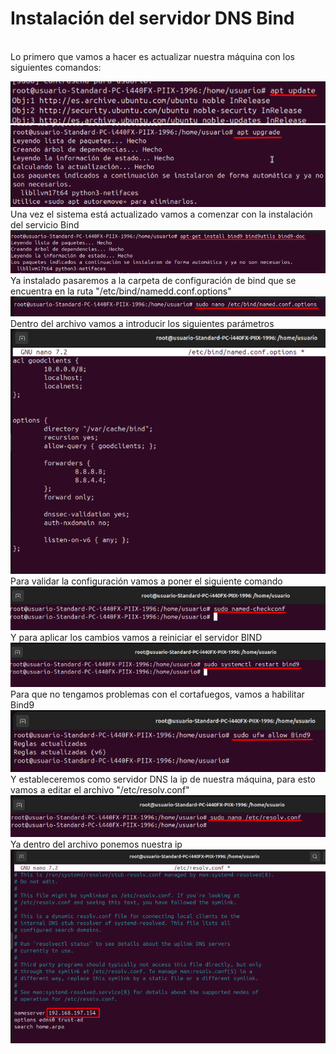 # Instalación del servidor DNS Bind
<br>
Lo primero que vamos a hacer es actualizar nuestra máquina con los siguientes comandos:
<br>

![Texto alternativo](imagenes2/Screenshot_1.png)
<br>
![Texto alternativo](imagenes2/Screenshot_2.png)
<br>
Una vez el sistema está actualizado vamos a comenzar con la instalación del servicio Bind
<br>
![Texto alternativo](imagenes2/Screenshot_3.png)
<br>
Ya instalado pasaremos a la carpeta de configuración de bind que se encuentra en la ruta "/etc/bind/namedd.conf.options"
<br>
![Texto alternativo](imagenes2/Screenshot_4.png)
<br>
Dentro del archivo vamos a introducir los siguientes parámetros
<br>
![Texto alternativo](imagenes2/Screenshot_5.png)
<br>
Para validar la configuración vamos a poner el siguiente comando
<br>
![Texto alternativo](imagenes2/Screenshot_6.png)
<br>
Y para aplicar los cambios vamos a reiniciar el servidor BIND
<br>
![Texto alternativo](imagenes2/Screenshot_7.png)
<br>
Para que no tengamos problemas con el cortafuegos, vamos a habilitar Bind9
<br>
![Texto alternativo](imagenes2/Screenshot_8.png)
<br>
Y estableceremos como servidor DNS la ip de nuestra máquina, para esto vamos a editar el archivo "/etc/resolv.conf"
<br>
![Texto alternativo](imagenes2/Screenshot_9.png)
<br>
Ya dentro del archivo ponemos nuestra ip
<br>
![Texto alternativo](imagenes2/Screenshot_10.png)
<br>

